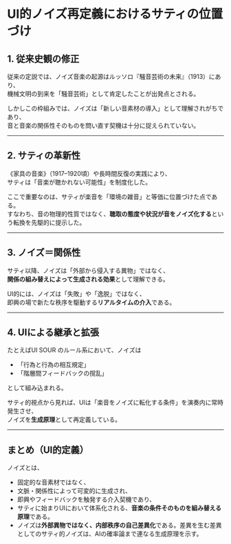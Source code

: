 # UI的ノイズ再定義におけるサティの位置づけ

## 1. 従来史観の修正
従来の定説では、ノイズ音楽の起源はルッソロ『騒音芸術の未来』（1913）にあり、  
機械文明の到来を「騒音芸術」として肯定したことが出発点とされる。  

しかしこの枠組みでは、ノイズは「新しい音素材の導入」として理解されがちであり、  
音と音楽の関係性そのものを問い直す契機は十分に捉えられていない。

---

## 2. サティの革新性
《家具の音楽》（1917–1920頃）や長時間反復の実践により、  
サティは「音楽が聴かれない可能性」を制度化した。  

ここで重要なのは、サティが楽音を「環境の雑音」と等価に位置づけた点である。  
すなわち、音の物理的性質ではなく、**聴取の態度や状況が音をノイズ化する**という転換を先駆的に提示した。

---

## 3. ノイズ＝関係性
サティ以降、ノイズは「外部から侵入する異物」ではなく、  
**関係の組み替えによって生成される効果**として理解できる。  

UI的には、ノイズは「失敗」や「逸脱」ではなく、  
即興の場で新たな秩序を駆動する**リアルタイムの介入**である。

---

## 4. UIによる継承と拡張
たとえばUI SOUR のルール系において、ノイズは  
- 「行為と行為の相互規定」  
- 「階層間フィードバックの撹乱」  

として組み込まれる。  

サティ的視点から見れば、UIは「楽音をノイズに転化する条件」を演奏内に常時発生させ、  
ノイズを**生成原理**として再定義している。

---

## まとめ（UI的定義）
ノイズとは、

- 固定的な音素材ではなく、  
- 文脈・関係性によって可変的に生成され、  
- 即興やフィードバックを触発する介入契機であり、  
- サティに始まりUIにおいて体系化される、**音楽の条件そのものを組み替える原理**である。
- ノイズは**外部異物ではなく、内部秩序の自己差異化**である。差異を生む差異としてのサティ的ノイズは、AIの確率論まで連なる生成原理を示す。
